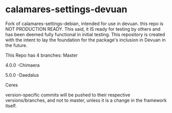 # calamares-settings-devuan
Fork of calamares-settings-debian, intended for use in devuan. this repo is NOT PRODUCTION READY. 
This said, it IS ready for testing by others and has been deemed fully functional in initial testing. 
This repository is created with the intent to lay the foundation for the package's inclusion in Devuan in the future. 

This Repo has 4 branches:
Master

4.0.0 -Chimaera

5.0.0 -Daedalus

Ceres

version-specific commits will be pushed to their respective versions/branches, and not to master, unless it is a change in the framework itself. 

